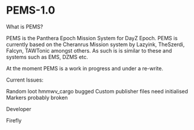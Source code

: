 PEMS-1.0
========

What is PEMS?

PEMS is the Panthera Epoch Mission System for DayZ Epoch. PEMS is currently based on the Cheranrus Mission system by
Lazyink, TheSzerdi, Falcyn, TAWTonic amongst others. As such is is similar to these and systems such as EMS, DZMS etc. 

At the moment PEMS is a work in progress and under a re-write. 

Current Issues:

Random loot hmmwv_cargo bugged
Custom publisher files need initialised 
Markers probably broken



Developer

Firefly
